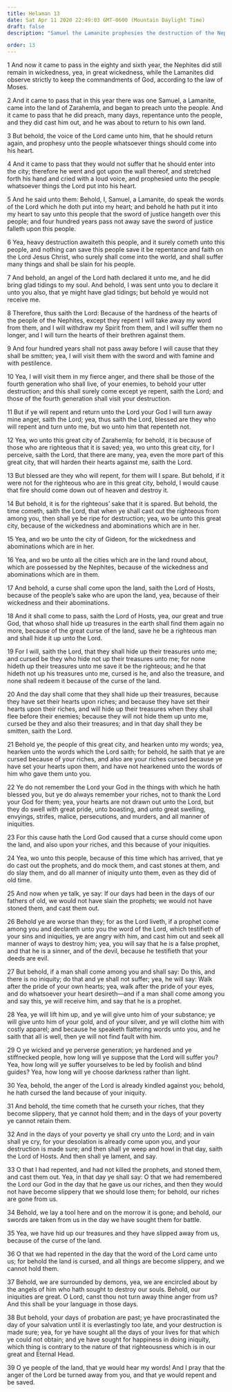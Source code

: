 ```yaml
---
title: Helaman 13
date: Sat Apr 11 2020 22:49:03 GMT-0600 (Mountain Daylight Time)
draft: false
description: "Samuel the Lamanite prophesies the destruction of the Nephites unless they repent—They and their riches are cursed—They reject and stone the prophets, are encircled about by demons, and seek for happiness in doing iniquity. About 6 B.C."

order: 13
---
```

    
1 And now it came to pass in the eighty and sixth year, the Nephites did still remain in wickedness, yea, in great wickedness, while the Lamanites did observe strictly to keep the commandments of God, according to the law of Moses.

2 And it came to pass that in this year there was one Samuel, a Lamanite, came into the land of Zarahemla, and began to preach unto the people. And it came to pass that he did preach, many days, repentance unto the people, and they did cast him out, and he was about to return to his own land.

3 But behold, the voice of the Lord came unto him, that he should return again, and prophesy unto the people whatsoever things should come into his heart.

4 And it came to pass that they would not suffer that he should enter into the city; therefore he went and got upon the wall thereof, and stretched forth his hand and cried with a loud voice, and prophesied unto the people whatsoever things the Lord put into his heart.

5 And he said unto them: Behold, I, Samuel, a Lamanite, do speak the words of the Lord which he doth put into my heart; and behold he hath put it into my heart to say unto this people that the sword of justice hangeth over this people; and four hundred years pass not away save the sword of justice falleth upon this people.

6 Yea, heavy destruction awaiteth this people, and it surely cometh unto this people, and nothing can save this people save it be repentance and faith on the Lord Jesus Christ, who surely shall come into the world, and shall suffer many things and shall be slain for his people.

7 And behold, an angel of the Lord hath declared it unto me, and he did bring glad tidings to my soul. And behold, I was sent unto you to declare it unto you also, that ye might have glad tidings; but behold ye would not receive me.

8 Therefore, thus saith the Lord: Because of the hardness of the hearts of the people of the Nephites, except they repent I will take away my word from them, and I will withdraw my Spirit from them, and I will suffer them no longer, and I will turn the hearts of their brethren against them.

9 And four hundred years shall not pass away before I will cause that they shall be smitten; yea, I will visit them with the sword and with famine and with pestilence.

10 Yea, I will visit them in my fierce anger, and there shall be those of the fourth generation who shall live, of your enemies, to behold your utter destruction; and this shall surely come except ye repent, saith the Lord; and those of the fourth generation shall visit your destruction.

11 But if ye will repent and return unto the Lord your God I will turn away mine anger, saith the Lord; yea, thus saith the Lord, blessed are they who will repent and turn unto me, but wo unto him that repenteth not.

12 Yea, wo unto this great city of Zarahemla; for behold, it is because of those who are righteous that it is saved; yea, wo unto this great city, for I perceive, saith the Lord, that there are many, yea, even the more part of this great city, that will harden their hearts against me, saith the Lord.

13 But blessed are they who will repent, for them will I spare. But behold, if it were not for the righteous who are in this great city, behold, I would cause that fire should come down out of heaven and destroy it.

14 But behold, it is for the righteous’ sake that it is spared. But behold, the time cometh, saith the Lord, that when ye shall cast out the righteous from among you, then shall ye be ripe for destruction; yea, wo be unto this great city, because of the wickedness and abominations which are in her.

15 Yea, and wo be unto the city of Gideon, for the wickedness and abominations which are in her.

16 Yea, and wo be unto all the cities which are in the land round about, which are possessed by the Nephites, because of the wickedness and abominations which are in them.

17 And behold, a curse shall come upon the land, saith the Lord of Hosts, because of the people’s sake who are upon the land, yea, because of their wickedness and their abominations.

18 And it shall come to pass, saith the Lord of Hosts, yea, our great and true God, that whoso shall hide up treasures in the earth shall find them again no more, because of the great curse of the land, save he be a righteous man and shall hide it up unto the Lord.

19 For I will, saith the Lord, that they shall hide up their treasures unto me; and cursed be they who hide not up their treasures unto me; for none hideth up their treasures unto me save it be the righteous; and he that hideth not up his treasures unto me, cursed is he, and also the treasure, and none shall redeem it because of the curse of the land.

20 And the day shall come that they shall hide up their treasures, because they have set their hearts upon riches; and because they have set their hearts upon their riches, and will hide up their treasures when they shall flee before their enemies; because they will not hide them up unto me, cursed be they and also their treasures; and in that day shall they be smitten, saith the Lord.

21 Behold ye, the people of this great city, and hearken unto my words; yea, hearken unto the words which the Lord saith; for behold, he saith that ye are cursed because of your riches, and also are your riches cursed because ye have set your hearts upon them, and have not hearkened unto the words of him who gave them unto you.

22 Ye do not remember the Lord your God in the things with which he hath blessed you, but ye do always remember your riches, not to thank the Lord your God for them; yea, your hearts are not drawn out unto the Lord, but they do swell with great pride, unto boasting, and unto great swelling, envyings, strifes, malice, persecutions, and murders, and all manner of iniquities.

23 For this cause hath the Lord God caused that a curse should come upon the land, and also upon your riches, and this because of your iniquities.

24 Yea, wo unto this people, because of this time which has arrived, that ye do cast out the prophets, and do mock them, and cast stones at them, and do slay them, and do all manner of iniquity unto them, even as they did of old time.

25 And now when ye talk, ye say: If our days had been in the days of our fathers of old, we would not have slain the prophets; we would not have stoned them, and cast them out.

26 Behold ye are worse than they; for as the Lord liveth, if a prophet come among you and declareth unto you the word of the Lord, which testifieth of your sins and iniquities, ye are angry with him, and cast him out and seek all manner of ways to destroy him; yea, you will say that he is a false prophet, and that he is a sinner, and of the devil, because he testifieth that your deeds are evil.

27 But behold, if a man shall come among you and shall say: Do this, and there is no iniquity; do that and ye shall not suffer; yea, he will say: Walk after the pride of your own hearts; yea, walk after the pride of your eyes, and do whatsoever your heart desireth—and if a man shall come among you and say this, ye will receive him, and say that he is a prophet.

28 Yea, ye will lift him up, and ye will give unto him of your substance; ye will give unto him of your gold, and of your silver, and ye will clothe him with costly apparel; and because he speaketh flattering words unto you, and he saith that all is well, then ye will not find fault with him.

29 O ye wicked and ye perverse generation; ye hardened and ye stiffnecked people, how long will ye suppose that the Lord will suffer you? Yea, how long will ye suffer yourselves to be led by foolish and blind guides? Yea, how long will ye choose darkness rather than light.

30 Yea, behold, the anger of the Lord is already kindled against you; behold, he hath cursed the land because of your iniquity.

31 And behold, the time cometh that he curseth your riches, that they become slippery, that ye cannot hold them; and in the days of your poverty ye cannot retain them.

32 And in the days of your poverty ye shall cry unto the Lord; and in vain shall ye cry, for your desolation is already come upon you, and your destruction is made sure; and then shall ye weep and howl in that day, saith the Lord of Hosts. And then shall ye lament, and say.

33 O that I had repented, and had not killed the prophets, and stoned them, and cast them out. Yea, in that day ye shall say: O that we had remembered the Lord our God in the day that he gave us our riches, and then they would not have become slippery that we should lose them; for behold, our riches are gone from us.

34 Behold, we lay a tool here and on the morrow it is gone; and behold, our swords are taken from us in the day we have sought them for battle.

35 Yea, we have hid up our treasures and they have slipped away from us, because of the curse of the land.

36 O that we had repented in the day that the word of the Lord came unto us; for behold the land is cursed, and all things are become slippery, and we cannot hold them.

37 Behold, we are surrounded by demons, yea, we are encircled about by the angels of him who hath sought to destroy our souls. Behold, our iniquities are great. O Lord, canst thou not turn away thine anger from us? And this shall be your language in those days.

38 But behold, your days of probation are past; ye have procrastinated the day of your salvation until it is everlastingly too late, and your destruction is made sure; yea, for ye have sought all the days of your lives for that which ye could not obtain; and ye have sought for happiness in doing iniquity, which thing is contrary to the nature of that righteousness which is in our great and Eternal Head.

39 O ye people of the land, that ye would hear my words! And I pray that the anger of the Lord be turned away from you, and that ye would repent and be saved.
